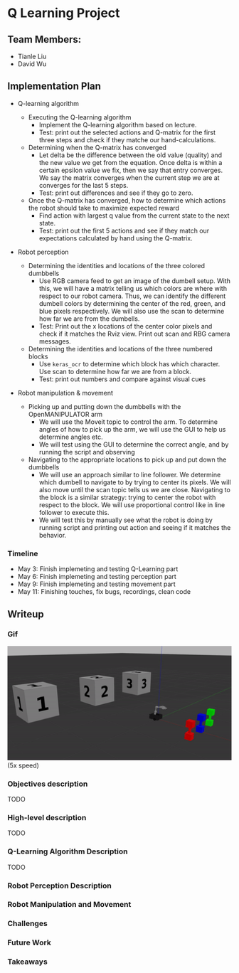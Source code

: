 # Q Learning Project
## Team Members:
- Tianle Liu
- David Wu 

## Implementation Plan
- Q-learning algorithm
	- Executing the Q-learning algorithm
		- Implement the Q-learning algorithm based on lecture.
		- Test: print out the selected actions and Q-matrix for the first three steps and check if they matche our hand-calculations. 
	- Determining when the Q-matrix has converged
		- Let delta be the difference between the old value (quality) and the new value we get from the equation. Once delta is within a certain epsilon value we fix, then we say that entry converges. We say the matrix converges when the current step we are at converges for the last 5 steps. 
		- Test: print out differences and see if they go to zero. 
	- Once the Q-matrix has converged, how to determine which actions the robot should take to maximize expected reward
		- Find action with largest q value from the current state to the next state.
		- Test: print out the first 5 actions and see if they match our expectations calculated by hand using the Q-matrix. 
	        
- Robot perception
	- Determining the identities and locations of the three colored dumbbells 
		- Use RGB camera feed to get an image of the dumbell setup. With this, we will have a matrix telling us which colors are where with respect to our robot camera. Thus, we can identify the different dumbell colors by determining the center of the red, green, and blue pixels respectively. We will also use the scan to determine how far we are from the dumbells.
		- Test: Print out the x locations of the center color pixels and check if it matches the Rviz view. Print out scan and RBG camera messages. 
	- Determining the identities and locations of the three numbered blocks
		- Use `keras_ocr` to determine which block has which character. Use scan to determine how far we are from a block.
		- Test: print out numbers and compare against visual cues 
          
- Robot manipulation & movement
	-   Picking up and putting down the dumbbells with the OpenMANIPULATOR arm
		- We will use the Moveit topic to control the arm. To determine angles of how to pick up the arm, we will use the GUI to help us determine angles etc.
		- We will test using the GUI to determine the correct angle, and by running the script and observing
	-   Navigating to the appropriate locations to pick up and put down the dumbbells
		- We will use an approach similar to line follower. We determine which dumbell to navigate to by trying to center its pixels. We will also move until the scan topic tells us we are close. Navigating to the block is a similar strategy: trying to center the robot with respect to the block. We will use proportional control like in line follower to execute this.
		- We will test this by manually see what the robot is doing by running script and printing out action and seeing if it matches the behavior.

### Timeline
- May 3: Finish implemeting and testing Q-Learning part
- May 6: Finish implemeting and testing perception part 
- May 9: Finish implemeting and testing movement part
- May 11:  Finishing touches, fix bugs, recordings, clean code

## Writeup
### Gif 
![drive_square gif](https://github.com/Tianlel/q_learning_project/blob/master/recordings/q_learning.gif)
(5x speed)
### Objectives description
TODO
### High-level description
TODO
### Q-Learning Algorithm Description
TODO
### Robot Perception Description
### Robot Manipulation and Movement
### Challenges
### Future Work
### Takeaways
